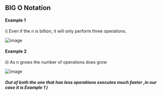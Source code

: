 ## BIG O Notation

#### Example 1

i) Even if the n is billion, it will only perform three operations.

![image](https://user-images.githubusercontent.com/42731246/162637266-35b017a6-1918-4dab-aa28-57de1709f9f9.png)

#### Example 2

ii) As n grows the number of operations does grow

![image](https://user-images.githubusercontent.com/42731246/162637385-b0ad17b6-a9ca-4cda-8b89-7d48ed8c6a21.png)

##### Out of both the one that has less operations executes much faster ,in our case it is Example 1 )
